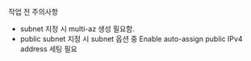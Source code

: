 작업 전 주의사항
- subnet 지정 시 multi-az 생성 필요함.
- public subnet 지정 시 subnet 옵션 중 Enable auto-assign public IPv4 address 세팅 필요
